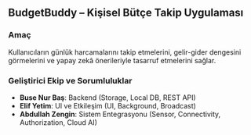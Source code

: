 ## BudgetBuddy – Kişisel Bütçe Takip Uygulaması

### Amaç
Kullanıcıların günlük harcamalarını takip etmelerini, gelir-gider dengesini görmelerini ve yapay zekâ önerileriyle tasarruf etmelerini sağlar.

### Geliştirici Ekip ve Sorumluluklar
- **Buse Nur Baş**: Backend (Storage, Local DB, REST API)
- **Elif Yetim**: UI ve Etkileşim (UI, Background, Broadcast)
- **Abdullah Zengin**: Sistem Entegrasyonu (Sensor, Connectivity, Authorization, Cloud AI)
